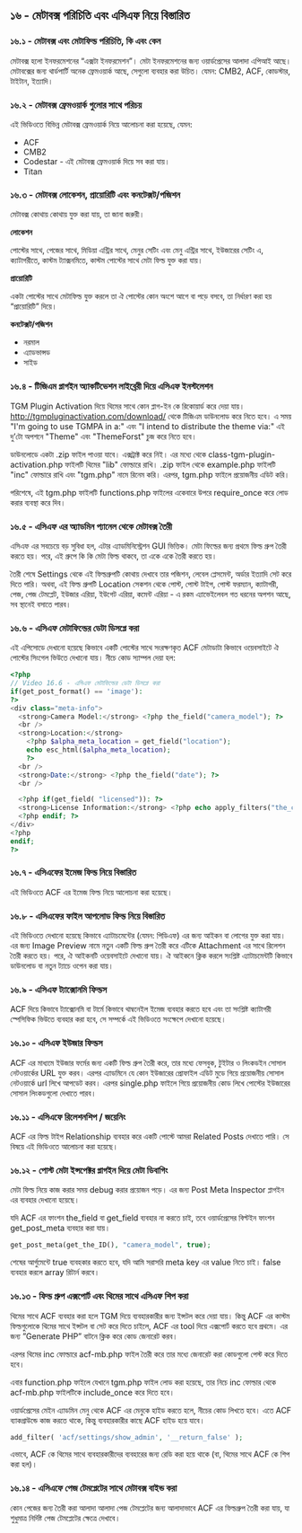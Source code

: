 ## ১৬ - মেটাবক্স পরিচিতি এবং এসিএফ নিয়ে বিস্তারিত

### ১৬.১ - মেটাবক্স এবং মেটাফিল্ড পরিচিতি, কি এবং কেন

মেটাবক্স হলো ইনফরমেশনের “এক্সটা ইনফরমেশন”। মেটা ইনফরমেশনের জন্য ওয়ার্ডপ্রেসের আলাদা এপিআই আছে। মেটাবক্সের জন্য থার্ডপার্টি অনেক ফ্রেমওয়ার্ক আছে, সেগুলো ব্যবহার করা উচিত। যেমন: CMB2, ACF, কোডস্টার, টাইটান, ইত্যাদি।

### ১৬.২ - মেটাবক্স ফ্রেমওয়ার্ক গুলোর সাথে পরিচয়

এই ভিডিওতে বিভিন্ন মেটাবক্স ফ্রেমওয়ার্ক নিয়ে আলোচনা করা হয়েছে, যেমন:

- ACF
- CMB2
- Codestar - এই মেটাবক্স ফ্রেমওয়ার্ক দিয়ে সব করা যায়।
- Titan

### ১৬.৩ - মেটাবক্স লোকেশন, প্রায়োরিটি এবং কনটেক্সট/পজিশন

মেটাবক্স কোথায় কোথায় যুক্ত করা যায়, তা জানা জরুরী।

**লোকেশন**

পোস্টের সাথে, পেজের সাথে, মিডিয়া এন্ট্রির সাথে, মেনুর সেটিং এবং মেনু এন্ট্রির সাথে, ইউজারের সেটিং এ, ক্যাটাগরীতে, কাস্টম ট্যাক্সনমিতে, কাস্টম পোস্টের সাথে মেটা ফিল্ড যুক্ত করা যায়।

**প্রায়োরিটি**

একটা পোস্টের সাথে মেটাফিল্ড যুক্ত করলে তা ঐ পোস্টের কোন অংশে আগে বা পড়ে বসবে, তা নির্ধারণ করা হয় “প্রায়োরিটি” দিয়ে।

**কনটেক্সট/পজিশন**

- নরমাল
- এ্যাডভান্সড
- সাইড

### ১৬.৪ - টিজিএম প্লাগইন অ্যাকটিভেশন লাইব্রেরী দিয়ে এসিএফ ইনস্টলেশন

TGM Plugin Activation দিয়ে থিমের সাথে কোন প্লাগ-ইন কে রিকোয়ার্ড করে দেয়া যায়। http://tgmpluginactivation.com/download/ থেকে টিজিএম ডাউনলোড করে নিতে হবে। এ সময় "I'm going to use TGMPA in a:" এবং "I intend to distribute the theme via:" এই দু’টো অপশনে "Theme" এবং "ThemeForst" চুজ করে নিতে হবে।

ডাউনলোডে একটা .zip ফাইল পাওয়া যাবে। এক্সট্রাক্ট করে নিই। এর মধ্যে থেকে class-tgm-plugin-activation.php ফাইলটি থিমের "lib" ফোল্ডারে রাখি। .zip ফাইল থেকে example.php ফাইলটি "inc" ফোল্ডারে রাখি এবং "tgm.php" নামে রিনেম করি। এরপর, tgm.php ফাইলে প্রয়োজনীয় এডিট করি।

পরিশেষে, এই tgm.php ফাইলটি functions.php ফাইলের একেবারে উপরে require_once করে লোড করার ব্যবস্থা করে দিব।

### ১৬.৫ - এসিএফ এর অ্যাডমিন প্যানেল থেকে মেটাবক্স তৈরী

এসিএফ এর সবচেয়ে বড় সুবিধা হল, এটার এ্যাডমিনিস্ট্রেশন GUI ভিত্তিক। মেটা ফিল্ডের জন্য প্রথমে ফিল্ড গ্রুপ তৈরী করতে হয়। পরে, এই গ্রুপে কি কি মেটা ফিল্ড থাকবে, তা একে একে তৈরী করতে হয়।

তৈরী শেষে Settings থেকে এই ফিল্ডগ্রুপটি কোথায় দেখাবে তার পজিশন, লেবেল প্লেসমেন্ট, অর্ডার ইত্যাদি সেট করে দিতে পারি। অথবা, এই ফিল্ড গ্রুপটি Location সেকশন থেকে পোস্ট, পোস্ট টাইপ, পোস্ট ফরম্যান, ক্যাটাগরী, পেজ, পেজ টেমপ্লেট, ইউজার এরিয়া, ইউগেট এরিয়া, কমেন্ট এরিয়া - এ রকম এ্যাভেইলেবল গত ধরনের অপশন আছে, সব স্থানেই বসাতে পারব।

### ১৬.৬ - এসিএফ মেটাফিল্ডের ডেটা ডিসপ্লে করা 

এই এপিসোডে দেখানো হয়েছে কিভাবে একটি পোস্টের সাথে সংরক্ষণকৃত ACF মেটাডাটা কিভাবে ওয়েবসাইটে ঐ পোস্টের সিংগেল ভিউতে দেখানো যায়। নীচে কোড স্যাম্পল দেয়া হল:

```php
<?php
// Video 16.6 - এসিএফ মেটাফিল্ডের ডেটা ডিসপ্লে করা
if(get_post_format() == 'image'):
?>
<div class="meta-info">
  <strong>Camera Model:</strong> <?php the_field("camera_model"); ?>
  <br />
  <strong>Location:</strong>
    <?php $alpha_meta_location = get_field("location");
    echo esc_html($alpha_meta_location);
    ?>
  <br />
  <strong>Date:</strong> <?php the_field("date"); ?>
  <br />

  <?php if(get_field( "licensed")): ?>
  <strong>License Information:</strong> <?php echo apply_filters("the_content", get_field('license_information')); ?>
  <?php endif; ?>
</div>
<?php
endif;
?>
```

### ১৬.৭ - এসিএফের ইমেজ ফিল্ড নিয়ে বিস্তারিত 

এই ভিডিওতে ACF এর ইমেজ ফিল্ড নিয়ে আলোচনা করা হয়েছে।

### ১৬.৮ - এসিএফের ফাইল আপলোড ফিল্ড নিয়ে বিস্তারিত 

এই ভিডিওতে দেখানো হয়েছে কিভাবে এ্যাটাচমেন্টের (যেমন: পিডিএফ) এর জন্য আইকন বা লোগের যুক্ত করা যায়। এর জন্য Image Preview নামে নতুন একটি ফিল্ড গ্রুপ তৈরী করে এটিকে Attachment এর সাথে রিলেশন তৈরী করতে হয়। পরে, ঐ আইকনটি ওয়েবসাইটে দেখানো যায়। ঐ আইকনে ক্লিক করলে সংশ্লিষ্ট এ্যাটাচমেন্টটি কিভাবে ডাউনলোড বা নতুন ট্যাচে ওপেন করা যায়।

### ১৬.৯ - এসিএফ ট্যাক্সোনমি ফিল্ডস

ACF দিয়ে কিভাবে ট্যাক্সোনমি বা টার্মে কিভাবে থাম্বনেইল ইমেজ ব্যবহার করতে হবে এবং তা সংশ্লিষ্ট ক্যাটাগরী স্পেসিফিক ভিউতে ব্যবহার করা হবে, সে সম্পর্কে এই ভিডিওতে সংক্ষেপে দেখানো হয়েছে।

### ১৬.১০ - এসিএফ ইউজার ফিল্ডস

ACF এর মাধ্যমে ইউজার ফর্মের জন্য একটি ফিল্ড গ্রুপ তৈরী করে, তার মধ্যে ফেসবুক, টুইটার ও লিংকডইন সোসাল নেটওয়ার্কের URL যুক্ত করব। এরপর এ্যাডমিনে যে কোন ইউজারের প্রোফাইল এডিট মুডে গিয়ে প্রয়োজনীয় সোসাল নেটওয়ার্কে url লিখে আপডেট করব। এরপর single.php ফাইলে গিয়ে প্রয়োজনীয় কোড লিখে পোস্টের ইউজারের সোসাল লিংকডগুলো দেখাতে পারব।

### ১৬.১১ - এসিএফে রিলেশনশিপ / জয়েনিং 

ACF এর ফিল্ড টাইপ Relationship ব্যবহার করে একটি পোস্টে আমরা Related Posts দেখাতে পারি। সে বিষয়ে এই ভিডিওতে আলোচনা করা হয়েছে।

### ১৬.১২ - পোস্ট মেটা ইন্সপেক্টর প্লাগইন দিয়ে মেটা ডিবাগিং 

মেটা ফিল্ড নিয়ে কাজ করার সময় debug করার প্রয়োজন পড়ে। এর জন্য Post Meta Inspector প্লাগইন এর ব্যবহার দেখানো হয়েছে।

যদি ACF এর ফাংশন the_field বা get_field ব্যবহার না করতে চাই, তবে ওয়ার্ডপ্রেসের বিল্টইন ফাংশন get_post_meta ব্যবহার করা যায়।

```php
get_post_meta(get_the_ID(), "camera_model", true);
```

শেষের আর্গুমেন্টে true ব্যবহকার করতে হবে, যদি আমি সরাসরি meta key এর value নিতে চাই। false ব্যবহার করলে array রিটার্ন করবে।

### ১৬.১৩ - ফিল্ড গ্রুপ এক্সপোর্ট এবং থিমের সাথে এসিএফ শিপ করা

থিমের সাথে ACF ব্যবহার করা হলে TGM দিয়ে ব্যবহারকারীর জন্য ইন্সটল করে দেয়া যায়। কিন্তু ACF এর কাস্টম ফিল্ডগুলোকে থিমের সাথে ইন্সটল বা সেট করে দিতে চাইলে, ACF এর tool দিয়ে এক্সপোর্ট করতে হবে প্রথমে। এর জন্য ”Generate PHP” বাটনে ক্লিক করে কোড জেনারেট করব।

এরপর থিমের inc ফোল্ডারে acf-mb.php ফাইল তৈরী করে তার মধ্যে জেনারেট করা কোডগুলো পেস্ট করে দিতে হবে।

এবার function.php ফাইলে যেখানে tgm.php ফাইল লোড করা হয়েছে, তার নিচে inc ফোল্ডার থেকে acf-mb.php ফাইলটিকে include_once করে দিতে হবে।

ওয়ার্ডপ্রেসের মেইন এ্যাডমিন মেনু থেকে ACF এর মেনুকে হাইড করতে হলে, নীচের কোড লিখতে হবে। এতে ACF ব্যাকগ্রাউন্ডে কাজ করতে থাকে, কিন্তু ব্যবহারকারীর কাছে ACF হাইড হয়ে যাবে।

```php
add_filter( 'acf/settings/show_admin', '__return_false' );
```

এভাবে, ACF কে থিমের সাথে ব্যবহারকারীদের ব্যবহারের জন্য রেডি করা হয়ে থাকে (বা, থিমের সাথে ACF কে শিপ করা হল)।

### ১৬.১৪ - এসিএফে পেজ টেমপ্লেটের সাথে মেটাবক্স বাইন্ড করা

কোন পেজের জন্য তৈরী করা আলাদা আলাদা পেজ টেমপ্লেটের জন্য আলাদাভাবে ACF এর ফিল্ডগ্রুপ তৈরী করা যায়, যা শুধুমাত্র নির্দিষ্ট পেজ টেমপ্লেটের ক্ষেত্রে দেখাবে।
